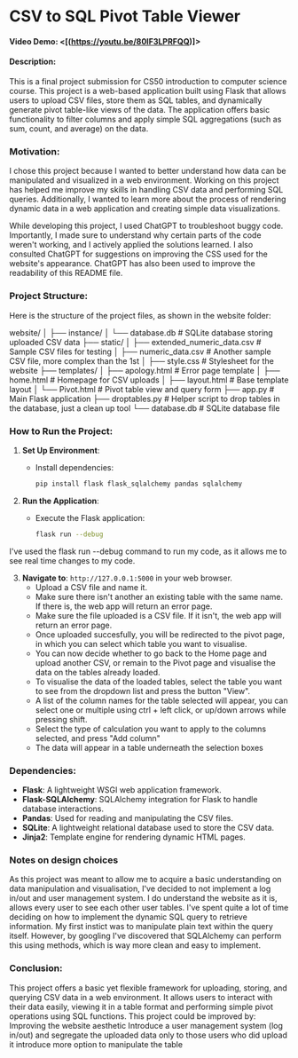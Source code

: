 # CSV to SQL Pivot Table Viewer

#### Video Demo:  <[(https://youtu.be/80lF3LPRFQQ)]>


#### Description:
This is a final project submission for CS50 introduction to computer science course.
This project is a web-based application built using Flask that allows users to upload CSV files, store them as SQL tables, and dynamically generate pivot table-like views of the data. The application offers basic functionality to filter columns and apply simple SQL aggregations (such as sum, count, and average) on the data.

### Motivation:
I chose this project because I wanted to better understand how data can be manipulated and visualized in a web environment. Working on this project has helped me improve my skills in handling CSV data and performing SQL queries. Additionally, I wanted to learn more about the process of rendering dynamic data in a web application and creating simple data visualizations. 

While developing this project, I used ChatGPT to troubleshoot buggy code. Importantly, I made sure to understand why certain parts of the code weren't working, and I actively applied the solutions learned. I also consulted ChatGPT for suggestions on improving the CSS used for the website's appearance. ChatGPT has also been used to improve the readability of this README file.

### Project Structure:
Here is the structure of the project files, as shown in the website folder:

website/
│
├── instance/
│   └── database.db              # SQLite database storing uploaded CSV data
├── static/
│   ├── extended_numeric_data.csv # Sample CSV files for testing
│   ├── numeric_data.csv          # Another sample CSV file, more complex than the 1st
│   ├── style.css                 # Stylesheet for the website
├── templates/
│   ├── apology.html              # Error page template
│   ├── home.html                 # Homepage for CSV uploads
│   ├── layout.html               # Base template layout
│   └── Pivot.html                # Pivot table view and query form
├── app.py                        # Main Flask application
├── droptables.py                 # Helper script to drop tables in the database, just a clean up tool
└── database.db                   # SQLite database file

### How to Run the Project:

1. **Set Up Environment**:
   - Install dependencies:
     ```bash
     pip install flask flask_sqlalchemy pandas sqlalchemy
     ```

2. **Run the Application**:
   - Execute the Flask application:
     ```bash
     flask run --debug
     ```
I've used the flask run --debug command to run my code, as it allows me to see real time changes to my code.

3. **Navigate to**: `http://127.0.0.1:5000` in your web browser.
   - Upload a CSV file and name it.
   - Make sure there isn't another an existing table with the same name. If there is, the web app will return an error page.
   - Make sure the file uploaded is a CSV file. If it isn't, the web app will return an error page.
   - Once uploaded succesfully, you will be redirected to the pivot page, in which you can select which table you want to visualise. 
   - You can now decide whether to go back to the Home page and upload another CSV, or remain to the Pivot page and visualise the data on the tables already loaded. 
   - To visualise the data of the loaded tables, select the table you want to see from the dropdown list and press the button "View".
   - A list of the column names for the table selected will appear, you can select one or multiple using ctrl + left click, or up/down arrows while pressing shift.
   - Select the type of calculation you want to apply to the columns selected, and press "Add column"
   - The data will appear in a table underneath the selection boxes

### Dependencies:
- **Flask**: A lightweight WSGI web application framework.
- **Flask-SQLAlchemy**: SQLAlchemy integration for Flask to handle database interactions.
- **Pandas**: Used for reading and manipulating the CSV files.
- **SQLite**: A lightweight relational database used to store the CSV data.
- **Jinja2**: Template engine for rendering dynamic HTML pages.

### Notes on design choices
As this project was meant to allow me to acquire a basic understanding on data manipulation and visualisation, I've decided to not implement a log in/out and user management system. I do understand the website as it is, allows every user to see each other user tables. I've spent quite a lot of time deciding on how to implement the dynamic SQL query to retrieve information. My first instict was to manipulate plain text within the query itself. However, by googling I've discovered that SQLAlchemy can perform this using methods, which is way more clean and easy to implement.

### Conclusion:
This project offers a basic yet flexible framework for uploading, storing, and querying CSV data in a web environment. It allows users to interact with their data easily, viewing it in a table format and performing simple pivot operations using SQL functions.
This project could be improved by:
   Improving the website aesthetic
   Introduce a user management system (log in/out) and segregate the uploaded data only to those users who did upload it
   introduce more option to manipulate the table
   
